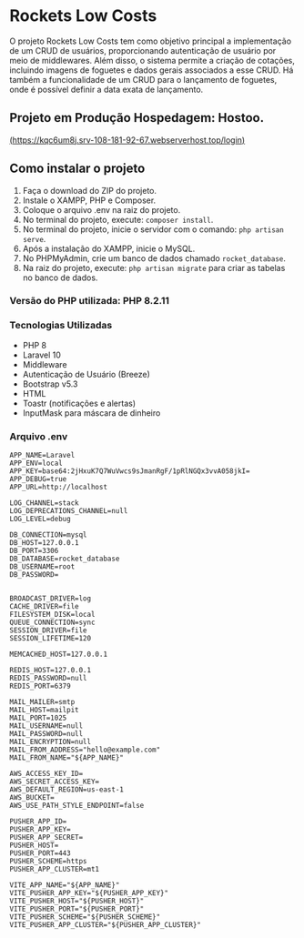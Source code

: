 # Rockets Low Costs

O projeto Rockets Low Costs tem como objetivo principal a implementação de um CRUD de usuários, proporcionando autenticação de usuário por meio de middlewares. Além disso, o sistema permite a criação de cotações, incluindo imagens de foguetes e dados gerais associados a esse CRUD. Há também a funcionalidade de um CRUD para o lançamento de foguetes, onde é possível definir a data exata de lançamento.

## Projeto em Produção Hospedagem: Hostoo.
[(https://kqc6um8j.srv-108-181-92-67.webserverhost.top/login)]( https://kqc6um8j.srv-108-181-92-67.webserverhost.top/login)

## Como instalar o projeto

1. Faça o download do ZIP do projeto.
2. Instale o XAMPP, PHP e Composer.
4. Coloque o arquivo .env na raiz do projeto.
5. No terminal do projeto, execute: `composer install`.
6. No terminal do projeto, inicie o servidor com o comando: `php artisan serve`.
5. Após a instalação do XAMPP, inicie o MySQL.
7. No PHPMyAdmin, crie um banco de dados chamado `rocket_database`.
8. Na raiz do projeto, execute: `php artisan migrate` para criar as tabelas no banco de dados.

### Versão do PHP utilizada: PHP 8.2.11

### Tecnologias Utilizadas

- PHP 8
- Laravel 10
- Middleware
- Autenticação de Usuário (Breeze)
- Bootstrap v5.3
- HTML
- Toastr (notificações e alertas)
- InputMask para máscara de dinheiro


### Arquivo .env
```
APP_NAME=Laravel
APP_ENV=local
APP_KEY=base64:2jHxuK7Q7WuVwcs9sJmanRgF/1pRlNGQx3vvA058jkI=
APP_DEBUG=true
APP_URL=http://localhost

LOG_CHANNEL=stack
LOG_DEPRECATIONS_CHANNEL=null
LOG_LEVEL=debug

DB_CONNECTION=mysql
DB_HOST=127.0.0.1
DB_PORT=3306
DB_DATABASE=rocket_database
DB_USERNAME=root
DB_PASSWORD=


BROADCAST_DRIVER=log
CACHE_DRIVER=file
FILESYSTEM_DISK=local
QUEUE_CONNECTION=sync
SESSION_DRIVER=file
SESSION_LIFETIME=120

MEMCACHED_HOST=127.0.0.1

REDIS_HOST=127.0.0.1
REDIS_PASSWORD=null
REDIS_PORT=6379

MAIL_MAILER=smtp
MAIL_HOST=mailpit
MAIL_PORT=1025
MAIL_USERNAME=null
MAIL_PASSWORD=null
MAIL_ENCRYPTION=null
MAIL_FROM_ADDRESS="hello@example.com"
MAIL_FROM_NAME="${APP_NAME}"

AWS_ACCESS_KEY_ID=
AWS_SECRET_ACCESS_KEY=
AWS_DEFAULT_REGION=us-east-1
AWS_BUCKET=
AWS_USE_PATH_STYLE_ENDPOINT=false

PUSHER_APP_ID=
PUSHER_APP_KEY=
PUSHER_APP_SECRET=
PUSHER_HOST=
PUSHER_PORT=443
PUSHER_SCHEME=https
PUSHER_APP_CLUSTER=mt1

VITE_APP_NAME="${APP_NAME}"
VITE_PUSHER_APP_KEY="${PUSHER_APP_KEY}"
VITE_PUSHER_HOST="${PUSHER_HOST}"
VITE_PUSHER_PORT="${PUSHER_PORT}"
VITE_PUSHER_SCHEME="${PUSHER_SCHEME}"
VITE_PUSHER_APP_CLUSTER="${PUSHER_APP_CLUSTER}"
```
